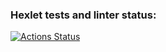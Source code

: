 ### Hexlet tests and linter status:
[![Actions Status](https://github.com/LexAeterna731/layout-designer-project-lvl1/workflows/hexlet-check/badge.svg)](https://github.com/LexAeterna731/layout-designer-project-lvl1/actions)